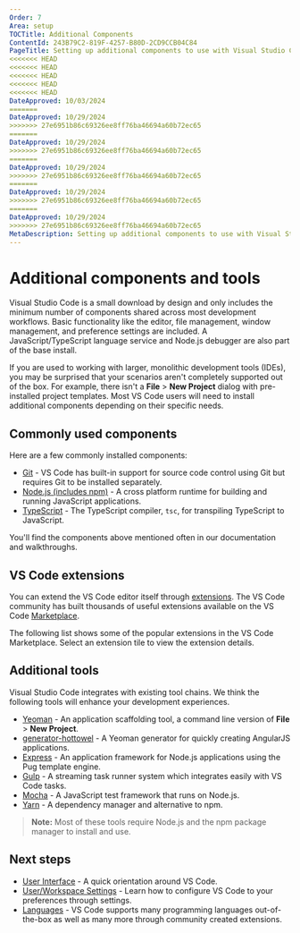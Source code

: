 ```yaml
---
Order: 7
Area: setup
TOCTitle: Additional Components
ContentId: 243B79C2-819F-4257-B80D-2CD9CCB04C84
PageTitle: Setting up additional components to use with Visual Studio Code
<<<<<<< HEAD
<<<<<<< HEAD
<<<<<<< HEAD
<<<<<<< HEAD
<<<<<<< HEAD
DateApproved: 10/03/2024
=======
DateApproved: 10/29/2024
>>>>>>> 27e6951b86c69326ee8ff76ba46694a60b72ec65
=======
DateApproved: 10/29/2024
>>>>>>> 27e6951b86c69326ee8ff76ba46694a60b72ec65
=======
DateApproved: 10/29/2024
>>>>>>> 27e6951b86c69326ee8ff76ba46694a60b72ec65
=======
DateApproved: 10/29/2024
>>>>>>> 27e6951b86c69326ee8ff76ba46694a60b72ec65
=======
DateApproved: 10/29/2024
>>>>>>> 27e6951b86c69326ee8ff76ba46694a60b72ec65
MetaDescription: Setting up additional components to use with Visual Studio Code.
---
```

# Additional components and tools

Visual Studio Code is a small download by design and only includes the minimum number of components shared across most development workflows. Basic functionality like the editor, file management, window management, and preference settings are included. A JavaScript/TypeScript language service and Node.js debugger are also part of the base install.

If you are used to working with larger, monolithic development tools (IDEs), you may be surprised that your scenarios aren't completely supported out of the box.  For example, there isn't a **File** > **New Project** dialog with pre-installed project templates.  Most VS Code users will need to install additional components depending on their specific needs.

## Commonly used components

Here are a few commonly installed components:

* [Git](https://git-scm.com/download) - VS Code has built-in support for source code control using Git but requires Git to be installed separately.
* [Node.js (includes npm)](https://nodejs.org/) - A cross platform runtime for building and running JavaScript applications.
* [TypeScript](https://www.typescriptlang.org) - The TypeScript compiler, `tsc`, for transpiling TypeScript to JavaScript.

You'll find the components above mentioned often in our documentation and walkthroughs.

## VS Code extensions

You can extend the VS Code editor itself through [extensions](/docs/editor/extension-marketplace.md). The VS Code community has built thousands of useful extensions available on the VS Code [Marketplace](https://marketplace.visualstudio.com/VSCode).

The following list shows some of the popular extensions in the VS Code Marketplace. Select an extension tile to view the extension details.

<div class="marketplace-extensions-top"></div>

## Additional tools

Visual Studio Code integrates with existing tool chains.  We think the following tools will enhance your development experiences.

* [Yeoman](https://yeoman.io/) - An application scaffolding tool, a command line version of **File** > **New Project**.
* [generator-hottowel](https://github.com/johnpapa/generator-hottowel) - A Yeoman generator for quickly creating AngularJS applications.
* [Express](https://expressjs.com/) - An application framework for Node.js applications using the Pug template engine.
* [Gulp](https://gulpjs.com/) - A streaming task runner system which integrates easily with VS Code tasks.
* [Mocha](https://mochajs.org/) - A JavaScript test framework that runs on Node.js.
* [Yarn](https://yarnpkg.com/) - A dependency manager and alternative to npm.

>**Note:** Most of these tools require Node.js and the npm package manager to install and use.

## Next steps

* [User Interface](/docs/getstarted/userinterface.md) - A quick orientation around VS Code.
* [User/Workspace Settings](/docs/getstarted/settings.md) - Learn how to configure VS Code to your preferences through settings.
* [Languages](/docs/languages/overview.md) - VS Code supports many programming languages out-of-the-box as well as many more through community created extensions.
